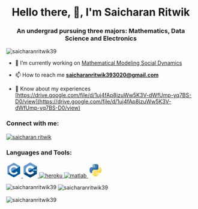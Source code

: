 <h1 align="center">Hello there, 👋, I'm Saicharan Ritwik</h1>
<h3 align="center">An undergrad pursuing three majors: Mathematics, Data Science and Electronics</h3>

<p align="left"> <img src="https://komarev.com/ghpvc/?username=saicharanritwik39&label=Profile%20views&color=0e75b6&style=flat" alt="saicharanritwik39" /> </p>

- 🔭 I’m currently working on [Mathematical Modeling Social Dynamics](https://github.com/SaicharanRitwik39/Mathematical-Modelling-of-Social-Dynamics)

- 📫 How to reach me **saicharanritwik393020@gmail.com**

- 📄 Know about my experiences [https://drive.google.com/file/d/1uj4fAp8jzuWw5K3V-dWfUmp-yq7BS-D0/view](https://drive.google.com/file/d/1uj4fAp8jzuWw5K3V-dWfUmp-yq7BS-D0/view)

<h3 align="left">Connect with me:</h3>
<p align="left">
<a href="https://linkedin.com/in/saicharan ritwik" target="blank"><img align="center" src="https://raw.githubusercontent.com/rahuldkjain/github-profile-readme-generator/master/src/images/icons/Social/linked-in-alt.svg" alt="saicharan ritwik" height="30" width="40" /></a>
</p>

<h3 align="left">Languages and Tools:</h3>
<p align="left"> <a href="https://www.cprogramming.com/" target="_blank" rel="noreferrer"> <img src="https://raw.githubusercontent.com/devicons/devicon/master/icons/c/c-original.svg" alt="c" width="40" height="40"/> </a> <a href="https://www.w3schools.com/cpp/" target="_blank" rel="noreferrer"> <img src="https://raw.githubusercontent.com/devicons/devicon/master/icons/cplusplus/cplusplus-original.svg" alt="cplusplus" width="40" height="40"/> </a> <a href="https://heroku.com" target="_blank" rel="noreferrer"> <img src="https://www.vectorlogo.zone/logos/heroku/heroku-icon.svg" alt="heroku" width="40" height="40"/> </a> <a href="https://www.mathworks.com/" target="_blank" rel="noreferrer"> <img src="https://upload.wikimedia.org/wikipedia/commons/2/21/Matlab_Logo.png" alt="matlab" width="40" height="40"/> </a> <a href="https://www.python.org" target="_blank" rel="noreferrer"> <img src="https://raw.githubusercontent.com/devicons/devicon/master/icons/python/python-original.svg" alt="python" width="40" height="40"/> </a> </p>

<p><img align="left" src="https://github-readme-stats.vercel.app/api/top-langs?username=saicharanritwik39&show_icons=true&locale=en&layout=compact" alt="saicharanritwik39" /></p>

<p>&nbsp;<img align="center" src="https://github-readme-stats.vercel.app/api?username=saicharanritwik39&show_icons=true&locale=en" alt="saicharanritwik39" /></p>

<p><img align="center" src="https://github-readme-streak-stats.herokuapp.com/?user=saicharanritwik39&" alt="saicharanritwik39" /></p>
